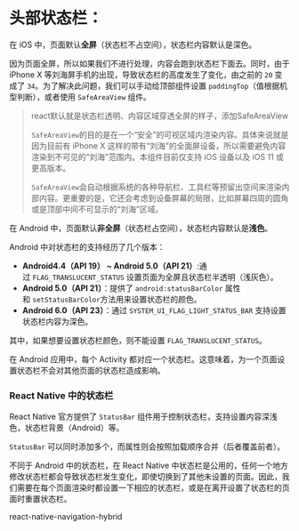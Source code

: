 
# 头部状态栏：

在 iOS 中，页面默认**全屏**（状态栏不占空间），状态栏内容默认是深色。

因为页面全屏，所以如果我们不进行处理，内容会跑到状态栏下面去。同时，由于 iPhone X 等刘海屏手机的出现，导致状态栏的高度发生了变化，由之前的 `20` 变成了 `34`。为了解决此问题，我们可以手动给顶部组件设置 `paddingTop`（值根据机型判断），或者使用 `SafeAreaView` 组件。

> react默认就是状态栏透明、内容区域穿透全屏的样子，添加SafeAreaView
> 
> 
> `SafeAreaView`的目的是在一个“安全”的可视区域内渲染内容。具体来说就是因为目前有 iPhone X 这样的带有“刘海”的全面屏设备，所以需要避免内容渲染到不可见的“刘海”范围内。本组件目前仅支持 iOS 设备以及 iOS 11 或更高版本。
> 
> `SafeAreaView`会自动根据系统的各种导航栏、工具栏等预留出空间来渲染内部内容。更重要的是，它还会考虑到设备屏幕的局限，比如屏幕四周的圆角或是顶部中间不可显示的“刘海”区域。
> 

在 Android 中，页面默认**非全屏**（状态栏占空间），状态栏内容默认是**浅色**。

Android 中对状态栏的支持经历了几个版本：

- **Android4.4（API 19） ~ Android 5.0（API 21）**:通过 `FLAG_TRANSLUCENT_STATUS` 设置页面为全屏且状态栏半透明（浅灰色）。
- **Android 5.0（API 21）**：提供了 `android:statusBarColor` 属性和 `setStatusBarColor`方法用来设置状态栏的颜色。
- **Android 6.0（API 23）**：通过 `SYSTEM_UI_FLAG_LIGHT_STATUS_BAR` 支持设置状态栏内容为深色。

其中，如果想要设置状态栏颜色，则不能设置 `FLAG_TRANSLUCENT_STATUS`。

在 Android 应用中，每个 Activity 都对应一个状态栏。这意味着，为一个页面设置状态栏不会对其他页面的状态栏造成影响。

### React Native 中的状态栏

React Native 官方提供了 `StatusBar` 组件用于控制状态栏，支持设置内容深浅色，状态栏背景（Android）等。

`StatusBar` 可以同时添加多个，而属性则会按照加载顺序合并（后者覆盖前者）。

不同于 Android 中的状态栏，在 React Native 中状态栏是公用的，任何一个地方修改状态栏都会导致状态栏发生变化，即使切换到了其他未设置的页面。因此，我们需要在每个页面渲染时都设置一下相应的状态栏，或是在离开设置了状态栏的页面时重置状态栏。

react-native-navigation-hybrid

